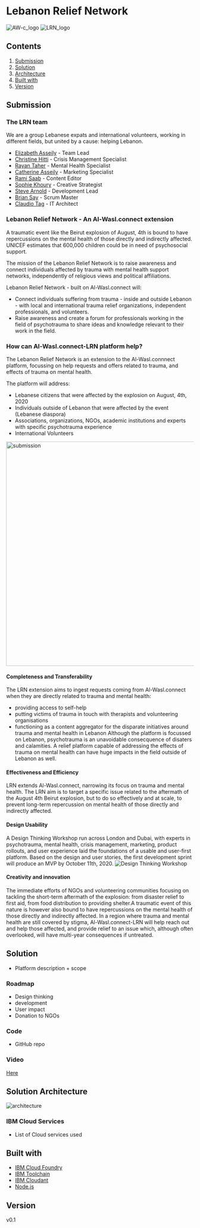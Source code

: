 
# Lebanon Relief Network

![AW-c_logo](logo1.png)
![LRN_logo](LRN_logo.png)

## Contents

1. [Submission](#submission)
1. [Solution](#solution)
1. [Architecture](#solution-architecture)
1. [Built with](#built-with)
1. [Version](#version)

## Submission

### The LRN team
We are a group Lebanese expats and international volunteers, working in different fields, but united by a cause: helping Lebanon.
- [Elizabeth Asseily](https://www.linkedin.com/in/elizabeth-asseily-3304ba20) - Team Lead
- [Christine Hitti](https://www.linkedin.com/in/christine-hitti-mdem-666a766a) - Crisis Management Specialist
- [Rayan Taher](https://www.linkedin.com/in/rayan-taher-mbpss-5b4884150) - Mental Health Specialist
- [Catherine Asseily](https://www.linkedin.com/in/catherine-asseily-313b2132/) - Marketing Specialist
- [Rami Saab](https://www.linkedin.com/in/rami-roberto-saab-2b32a3b3/) - Content Editor
- [Sophie Khoury](https://www.linkedin.com/in/sophiekhoury/) - Creative Strategist
- [Steve Arnold](https://www.linkedin.com/in/sarnoldatwork/) - Development Lead
- [Brian Say](https://www.linkedin.com/in/brian-say/) - Scrum Master
- [Claudio Tag](https://www.linkedin.com/in/claudiotagliabue) - IT Architect

### Lebanon Relief Network - An Al-Wasl.connect extension

A traumatic event like the Beirut explosion of August, 4th is bound to have repercussions on the mental health of those directly and indirectly affected. UNICEF estimates that 600,000 children could be in need of psychosocial support.

The mission of the Lebanon Relief Network is to raise awareness and connect individuals affected by trauma with mental health support networks, independently of religious views and political affiliations.

Lebanon Relief Network - built on Al-Wasl.connect will:
- Connect individuals suffering from trauma - inside and outside Lebanon - with local and international trauma relief organizations, independent professionals, and volunteers.
- Raise awareness and create a forum for professionals working in the field of psychotrauma to share ideas and knowledge relevant to their work in the field.


### How can Al-Wasl.connect-LRN platform help?

The Lebanon Relief Network is an extension to the Al-Wasl.connnect platform, focussing on help requests and offers related to trauma, and effects of trauma on mental health.

The platform will address:
- Lebanese citizens that were affected by the explosion on August, 4th, 2020
- Individuals outside of Lebanon that were affected by the event (Lebanese diaspora)
- Associations, organizations, NGOs, academic institutions and experts with specific psychotrauma experience
- International Volunteers

<img src="submission.png" alt="submission" width="600">

#### Completeness and Transferability
The LRN extension aims to ingest requests coming from Al-Wasl.connect when they are directly related to trauma and mental health:
- providing access to self-help
- putting victims of trauma in touch with therapists and volunteering organisations
- functioning as a content aggregator for the disparate initiatives around trauma and mental health in Lebanon
Although the platform is focussed on Lebanon, psychotrauma is an unavoidable consecquence of disaters and calamities. A relief platform capable of addressing the effects of trauma on mental health can have huge impacts in the field outside of Lebanon as well.
#### Effectiveness and Efficiency
LRN extends Al-Wasl.connect, narrowing its focus on trauma and mental health. The LRN aim is to target a specific issue related to the aftermath of the August 4th Beirut explosion, but to do so effectively and at scale, to prevent long-term repercussion on mental health of those directly and indirectly affected.
#### Design Usability
A Design Thinking Workshop run across London and Dubai, with experts in psychotrauma, mental health, crisis management, marketing, product rollouts, and user experience laid the foundations of a usable and user-first platform. Based on the design and user stories, the first development sprint will produce an MVP by October 11th, 2020.
![Design Thinking Workshop](DTW.png)
#### Creativity and innovation
The immediate efforts of NGOs and volunteering communities focusing on tackling the short-term aftermath of the explosion: from disaster relief to first aid, from food distribution to providing shelter.A traumatic event of this nature is however also bound to have repercussions on the mental health of those directly and indirectly affected. In a region where trauma and mental health are still covered by stigma, Al-Wasl.connect-LRN will help reach out and help those affected, and provide relief to an issue which, although often overlooked, will have multi-year consequences if untreated.


## Solution
- Platform description + scope

### Roadmap
- Design thinking
- development
- User impact
- Donation to NGOs

### Code
- GitHub repo

### Video
[Here](https://ibm.box.com/s/f0c6ho9ca6p5gw3o1k8u3dp1lfkn7o64)

## Solution Architecture

![architecture](LRN_al.wasl-connect-architecture.png)

### IBM Cloud Services
- List of Cloud services used

## Built with
* [IBM Cloud Foundry](https://cloud.ibm.com/cloudfoundry/overview)
* [IBM Toolchain](https://cloud.ibm.com/devops/create)
* [IBM Cloudant](https://cloud.ibm.com/catalog/services/cloudant)
* [Node.js](https://nodejs.org/en/)

## Version

v0.1
